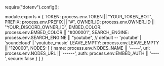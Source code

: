 require("dotenv").config();

module.exports = {
    TOKEN: process.env.TOKEN || "YOUR_TOKEN_BOT",
    PREFIX: process.env.PREFIX || "#",
    OWNER_ID: process.env.OWNER_ID || "YOUR_DISCORD_OWNER_ID",
    EMBED_COLOR: process.env.EMBED_COLOR || "#000001",
    SEARCH_ENGINE: process.env.SEARCH_ENGINE || "youtube", // default -- 'youtube' | 'soundcloud' | 'youtube_music'
    LEAVE_EMPTY: process.env.LEAVE_EMPTY || "120000",
    NODES: [
        {
            name: process.env.NODES_NAME || '-----',
            url: process.env.NODES_URL || '------',
            auth: process.env.EMBED_AUTH || '----',
            secure: false
        }
    ]
}
